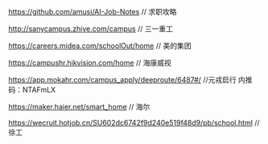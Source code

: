 https://github.com/amusi/AI-Job-Notes  // 求职攻略


http://sanycampus.zhiye.com/campus  // 三一重工

https://careers.midea.com/schoolOut/home  // 美的集团

https://campushr.hikvision.com/home  // 海康威视

https://app.mokahr.com/campus_apply/deeproute/6487#/  //元戎启行 内推码：NTAFmLX 

https://maker.haier.net/smart_home  // 海尔

https://wecruit.hotjob.cn/SU602dc6742f9d240e519f48d9/pb/school.html  // 徐工



